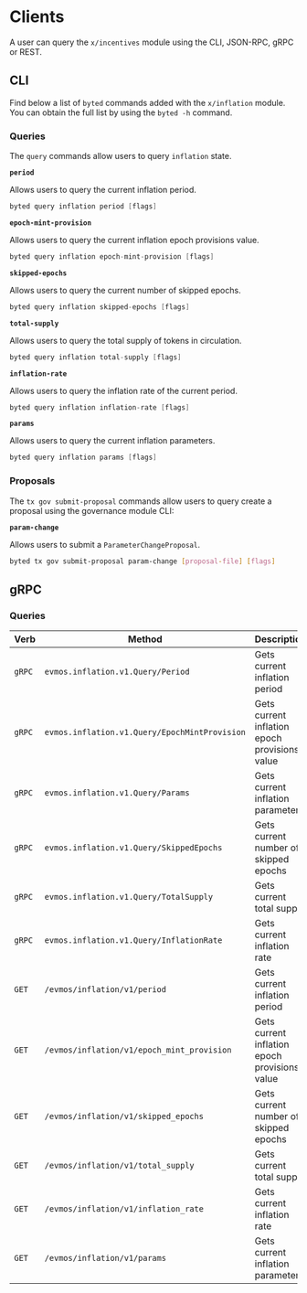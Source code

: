<!--
order: 8
-->

# Clients

A user can query the `x/incentives` module using the CLI, JSON-RPC, gRPC or
REST.

## CLI

Find below a list of `byted` commands added with the `x/inflation` module. You
can obtain the full list by using the `byted -h` command.

### Queries

The `query` commands allow users to query `inflation` state.

**`period`**

Allows users to query the current inflation period.

```go
byted query inflation period [flags]
```

**`epoch-mint-provision`**

Allows users to query the current inflation epoch provisions value.

```go
byted query inflation epoch-mint-provision [flags]
```

**`skipped-epochs`**

Allows users to query the current number of skipped epochs.

```go
byted query inflation skipped-epochs [flags]
```

**`total-supply`**

Allows users to query the total supply of tokens in circulation.

```go
byted query inflation total-supply [flags]
```

**`inflation-rate`**

Allows users to query the inflation rate of the current period.

```go
byted query inflation inflation-rate [flags]
```

**`params`**

Allows users to query the current inflation parameters.

```go
byted query inflation params [flags]
```

### Proposals

The `tx gov submit-proposal` commands allow users to query create a proposal
using the governance module CLI:

**`param-change`**

Allows users to submit a `ParameterChangeProposal`.

```bash
byted tx gov submit-proposal param-change [proposal-file] [flags]
```

## gRPC

### Queries

| Verb   | Method                                        | Description                                   |
| ------ | --------------------------------------------- | --------------------------------------------- |
| `gRPC` | `evmos.inflation.v1.Query/Period`             | Gets current inflation period                 |
| `gRPC` | `evmos.inflation.v1.Query/EpochMintProvision` | Gets current inflation epoch provisions value |
| `gRPC` | `evmos.inflation.v1.Query/Params`             | Gets current inflation parameters             |
| `gRPC` | `evmos.inflation.v1.Query/SkippedEpochs`      | Gets current number of skipped epochs         |
| `gRPC` | `evmos.inflation.v1.Query/TotalSupply`        | Gets current total supply                     |
| `gRPC` | `evmos.inflation.v1.Query/InflationRate`      | Gets current inflation rate                   |
| `GET`  | `/evmos/inflation/v1/period`                  | Gets current inflation period                 |
| `GET`  | `/evmos/inflation/v1/epoch_mint_provision`    | Gets current inflation epoch provisions value |
| `GET`  | `/evmos/inflation/v1/skipped_epochs`          | Gets current number of skipped epochs         |
| `GET`  | `/evmos/inflation/v1/total_supply`          | Gets current total supply                     |
| `GET`  | `/evmos/inflation/v1/inflation_rate`          | Gets current inflation rate                   |
| `GET`  | `/evmos/inflation/v1/params`                  | Gets current inflation parameters             |
